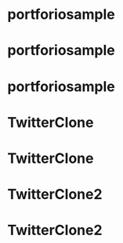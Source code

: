 # portforiosample
# portforiosample
# portforiosample
# TwitterClone
# TwitterClone
# TwitterClone2
# TwitterClone2
